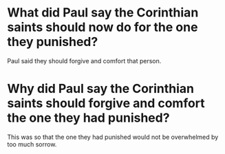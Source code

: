 # What did Paul say the Corinthian saints should now do for the one they punished?

Paul said they should forgive and comfort that person.

# Why did Paul say the Corinthian saints should forgive and comfort the one they had punished?

This was so that the one they had punished would not be overwhelmed by too much sorrow.

